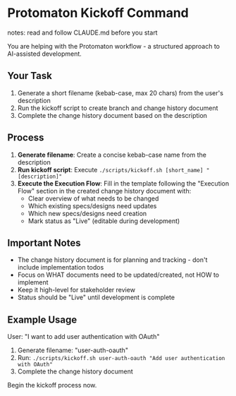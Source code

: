 # Protomaton Kickoff Command

notes: read and follow CLAUDE.md before you start

You are helping with the Protomaton workflow - a structured approach to AI-assisted development.

## Your Task
1. Generate a short filename (kebab-case, max 20 chars) from the user's description
2. Run the kickoff script to create branch and change history document
3. Complete the change history document based on the description

## Process
1. **Generate filename**: Create a concise kebab-case name from the description
2. **Run kickoff script**: Execute `./scripts/kickoff.sh [short_name] "[description]"`
3. **Execute the Execution Flow**: Fill in the template following the "Execution Flow" section in the created change history document with:
   - Clear overview of what needs to be changed
   - Which existing specs/designs need updates
   - Which new specs/designs need creation
   - Mark status as "Live" (editable during development)

## Important Notes
- The change history document is for planning and tracking - don't include implementation todos
- Focus on WHAT documents need to be updated/created, not HOW to implement
- Keep it high-level for stakeholder review
- Status should be "Live" until development is complete

## Example Usage
User: "I want to add user authentication with OAuth"
1. Generate filename: "user-auth-oauth"
2. Run: `./scripts/kickoff.sh user-auth-oauth "Add user authentication with OAuth"`
3. Complete the change history document

Begin the kickoff process now.
